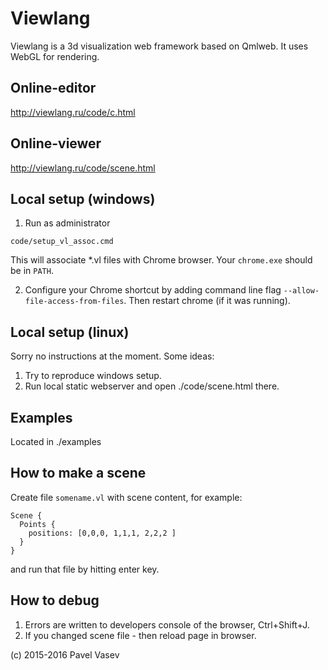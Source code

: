 # Viewlang

Viewlang is a 3d visualization web framework based on Qmlweb. It uses WebGL for rendering.

## Online-editor
http://viewlang.ru/code/c.html

## Online-viewer
http://viewlang.ru/code/scene.html

## Local setup (windows)

1. Run as administrator
```
code/setup_vl_assoc.cmd
```
This will associate *.vl files with Chrome browser. Your `chrome.exe` should be in `PATH`.

2. Configure your Chrome shortcut by adding command line flag `--allow-file-access-from-files`.
Then restart chrome (if it was running).

## Local setup (linux)
Sorry no instructions at the moment. Some ideas:

1. Try to reproduce windows setup.
2. Run local static webserver and open ./code/scene.html there.

## Examples
Located in ./examples

## How to make a scene

Create file `somename.vl` with scene content, for example:
```
Scene {
  Points {
    positions: [0,0,0, 1,1,1, 2,2,2 ]
  }
}
```
and run that file by hitting enter key.

## How to debug
1. Errors are written to developers console of the browser, Ctrl+Shift+J.
2. If you changed scene file - then reload page in browser.

(с) 2015-2016 Pavel Vasev
